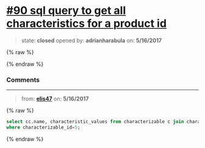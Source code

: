 # [\#90 sql query to get all characteristics for a product id](https://github.com/adrianharabula/condr/issues/90)

> state: **closed** opened by: **adrianharabula** on: **5/16/2017**

{% raw %}

{% endraw %}


### Comments

---
> from: [**elis47**](https://github.com/adrianharabula/condr/issues/90#issuecomment-301764316) on: **5/16/2017**

{% raw %}
```sql
select cc.name, characteristic_values from characterizable c join characteristics cc on c.characteristic_id=cc.id 
where characterizable_id=5;
```
{% endraw %}
